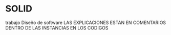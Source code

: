 # SOLID
trabajo Diseño de software
LAS EXPLICACIONES ESTAN EN COMENTARIOS DENTRO DE LAS INSTANCIAS EN LOS CODIGOS
